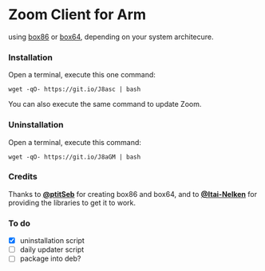 # Zoom Client for Arm
using [box86](https://github.com/ptitSeb/box86/) or [box64](https://github.com/ptitSeb/box64/), depending on your system architecure.

### Installation
Open a terminal, execute this one command:
```
wget -qO- https://git.io/J8asc | bash
```
You can also execute the same command to update Zoom.

### Uninstallation
Open a terminal, execute this command:
```
wget -qO- https://git.io/J8aGM | bash
```

### Credits
Thanks to [**@ptitSeb**](http://github.com/ptitSeb/) for creating box86 and box64, and to [**@Itai-Nelken**](http://github.com/Itai-Nelken/) for providing the libraries to get it to work.

### To do
- [x] uninstallation script
- [ ] daily updater script
- [ ] package into deb?
